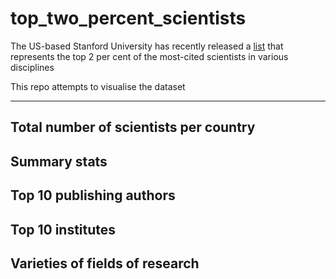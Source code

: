 # top_two_percent_scientists

The US-based Stanford University has recently released a [list](https://drive.google.com/file/d/1bUJrvurVVBbxSl9eFZRSHFif7tt30-5U/view) that represents the top 2 per cent of the most-cited scientists in various disciplines

This repo attempts to visualise the dataset

---

## Total number of scientists per country

## Summary stats

## Top 10 publishing authors

## Top 10 institutes

## Varieties of fields of research


